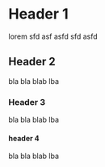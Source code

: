 # Header 1

lorem sfd asf asfd sfd
asfd

## Header 2

bla bla blab lba

### Header 3

bla bla blab lba

#### header 4

bla bla blab lba
